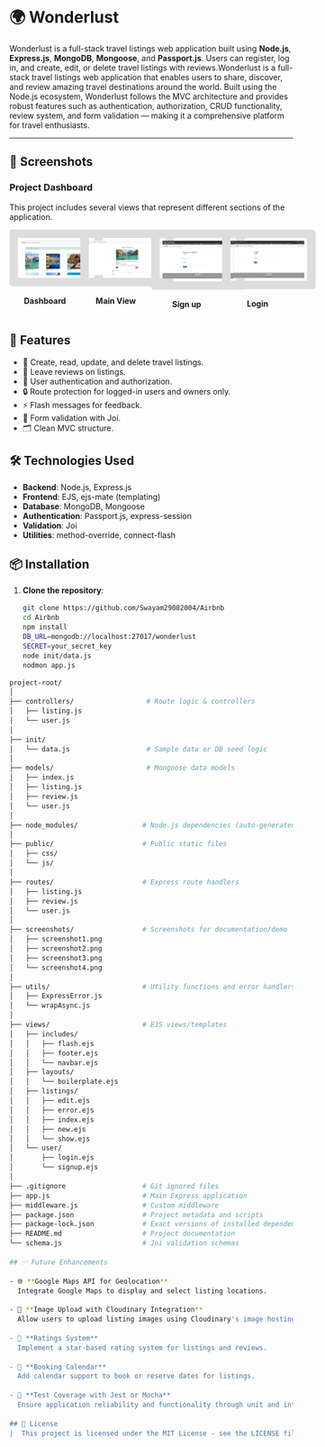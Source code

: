 # 🌍 Wonderlust

Wonderlust is a full-stack travel listings web application built using **Node.js**, **Express.js**, **MongoDB**, **Mongoose**, and **Passport.js**. Users can register, log in, and create, edit, or delete travel listings with reviews.Wonderlust is a full-stack travel listings web application that enables users to share, discover, and review amazing travel destinations around the world. Built using the Node.js ecosystem, Wonderlust follows the MVC architecture and provides robust features such as authentication, authorization, CRUD functionality, review system, and form validation — making it a comprehensive platform for travel enthusiasts.


---

## 📸 Screenshots

### Project Dashboard

This project includes several views that represent different sections of the application.

<div style="display: flex; justify-content: space-around; margin-bottom: 20px;">
  <div style="text-align: center;">
    <img src="screenshots/screenshot1.png" alt="Dashboard" style="border: 15px solid #ddd; padding: 5px; border-radius: 5px; width: 550px;" />
    <p><strong>Dashboard</strong></p>
  </div>
  <div style="text-align: center;">
    <img src="screenshots/screenshot2.png" alt="Main View" style="border: 15px solid #ddd; padding: 5px; border-radius: 5px; width: 550px;" />
    <p><strong>Main View</strong></p>
  </div>
  <div style="text-align: center;">
    <img src="screenshots/screenshot3.png" alt="Sign up" style="border: 15px solid #ddd; padding: 5px; border-radius: 5px; width: 550px;" />
    <p><strong>Sign up</strong></p>
  </div>
  <div style="text-align: center;">
    <img src="screenshots/screenshot4.png" alt="Settings" style="border: 15px solid #ddd; padding: 5px; border-radius: 5px; width: 550px;" />
    <p><strong>Login </strong></p>
  </div>
</div>


## 🚀 Features

- 📝 Create, read, update, and delete travel listings.
- 💬 Leave reviews on listings.
- 🔐 User authentication and authorization.
- 🔒 Route protection for logged-in users and owners only.
- ⚡ Flash messages for feedback.
- 🧾 Form validation with Joi.
- 🗂️ Clean MVC structure.

## 🛠️ Technologies Used

- **Backend**: Node.js, Express.js
- **Frontend**: EJS, ejs-mate (templating)
- **Database**: MongoDB, Mongoose
- **Authentication**: Passport.js, express-session
- **Validation**: Joi
- **Utilities**: method-override, connect-flash

## 📦 Installation

1. **Clone the repository**:
   ```bash
   git clone https://github.com/Swayam29082004/Airbnb
   cd Airbnb
   npm install
   DB_URL=mongodb://localhost:27017/wonderlust
   SECRET=your_secret_key
   node init/data.js
   nodmon app.js
   
```bash
project-root/
│
├── controllers/                  # Route logic & controllers
│   ├── listing.js
│   └── user.js
│
├── init/
│   └── data.js                   # Sample data or DB seed logic
│
├── models/                       # Mongoose data models
│   ├── index.js
│   ├── listing.js
│   ├── review.js
│   └── user.js
│
├── node_modules/                # Node.js dependencies (auto-generated)
│
├── public/                      # Public static files
│   ├── css/
│   └── js/
│
├── routes/                      # Express route handlers
│   ├── listing.js
│   ├── review.js
│   └── user.js
│
├── screenshots/                 # Screenshots for documentation/demo
│   ├── screenshot1.png
│   ├── screenshot2.png
│   ├── screenshot3.png
│   └── screenshot4.png
│
├── utils/                       # Utility functions and error handlers
│   ├── ExpressError.js
│   └── wrapAsync.js
│
├── views/                       # EJS views/templates
│   ├── includes/
│   │   ├── flash.ejs
│   │   ├── footer.ejs
│   │   └── navbar.ejs
│   ├── layouts/
│   │   └── boilerplate.ejs
│   ├── listings/
│   │   ├── edit.ejs
│   │   ├── error.ejs
│   │   ├── index.ejs
│   │   ├── new.ejs
│   │   └── show.ejs
│   └── user/
│       ├── login.ejs
│       └── signup.ejs
│
├── .gitignore                   # Git ignored files
├── app.js                       # Main Express application
├── middleware.js                # Custom middleware
├── package.json                 # Project metadata and scripts
├── package-lock.json            # Exact versions of installed dependencies
├── README.md                    # Project documentation
└── schema.js                    # Joi validation schemas

## ✅ Future Enhancements

- 🌐 **Google Maps API for Geolocation**  
  Integrate Google Maps to display and select listing locations.

- 📸 **Image Upload with Cloudinary Integration**  
  Allow users to upload listing images using Cloudinary's image hosting service.

- 🌟 **Ratings System**  
  Implement a star-based rating system for listings and reviews.

- 📅 **Booking Calendar**  
  Add calendar support to book or reserve dates for listings.

- 🧪 **Test Coverage with Jest or Mocha**  
  Ensure application reliability and functionality through unit and integration testing.

## 📝 License
|  This project is licensed under the MIT License - see the LICENSE file for details.|